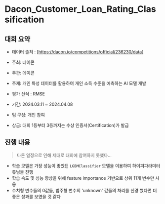 # Dacon_Customer_Loan_Rating_Classification


## 대회 요약
- 데이터 출처 : [https://dacon.io/competitions/official/236230/data]

- 주최: 데이콘
- 주관: 데이콘
- 주제: 개인 특성 데이터를 활용하여 개인 소득 수준을 예측하는 AI 모델 개발
- 평가 산식 : RMSE
- 기간: 2024.03.11 ~ 2024.04.08
- 팀 구성: 개인 참여
- 상금: 대회 1등부터 3등까지는 수상 인증서(Certification)가 발급

## 진행 내용

>다른 일정으로 인해 제대로 대회에 참여하지 못했다...

- 학습 모델은 가장 성능이 좋았던 `LGBMClassifier` 모델을 이용하여 하이퍼파라미터 튜닝을 진행
- 학습 속도 및 성능 향상을 위해 feature importance 기반으로 상위 11개 변수만 사용
- 수치형 변수들의 0값들, 범주형 변수의 'unknown' 값들의 처리를 신경 썼다면 더 좋은 성과를 보였을 것 같다